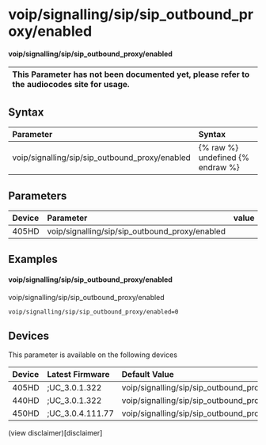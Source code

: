 ﻿---
description: voip/signalling/sip/sip_outbound_proxy/enabled
search:
    keywords: ['voip','signalling','sip','sip_outbound_proxy','enabled']
---

# voip/signalling/sip/sip_outbound_proxy/enabled

#### voip/signalling/sip/sip_outbound_proxy/enabled


| This Parameter has not been documented yet, please refer to the audiocodes site for usage.  |
| :--- |

## Syntax
| Parameter | Syntax |
| :--- | :--- |
|voip/signalling/sip/sip_outbound_proxy/enabled | {% raw %} undefined {% endraw %} |

## Parameters
|Device|Parameter|value|Description|
|:---|:---|:---|:---|
| 405HD | voip/signalling/sip/sip_outbound_proxy/enabled |  |  |

## Examples
#### voip/signalling/sip/sip_outbound_proxy/enabled

voip/signalling/sip/sip_outbound_proxy/enabled

```
voip/signalling/sip/sip_outbound_proxy/enabled=0
```

## Devices
This parameter is available on the following devices

| Device | Latest Firmware | Default Value |
|:---|:---|:---|
| 405HD | ;UC_3.0.1.322 | voip/signalling/sip/sip_outbound_proxy/enabled=0 
| 440HD | ;UC_3.0.1.322 | voip/signalling/sip/sip_outbound_proxy/enabled=0 
| 450HD | ;UC_3.0.4.111.77 | voip/signalling/sip/sip_outbound_proxy/enabled=0 

(view disclaimer)[disclaimer]
